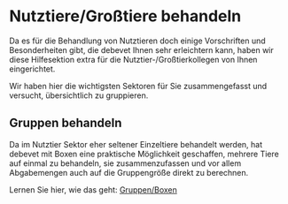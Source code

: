 # Nutztiere/Großtiere behandeln

Da es für die Behandlung von Nutztieren doch einige Vorschriften und Besonderheiten gibt, die debevet Ihnen sehr erleichtern
kann, haben wir diese Hilfesektion extra für die Nutztier-/Großtierkollegen von Ihnen eingerichtet. 

Wir haben hier die wichtigsten Sektoren für Sie zusammengefasst und versucht, übersichtlich zu gruppieren.

## Gruppen behandeln  

Da im Nutztier Sektor eher seltener Einzeltiere behandelt werden, hat debevet mit Boxen eine praktische Möglichkeit geschaffen, 
mehrere Tiere auf einmal zu behandeln, sie zusammenzufassen und vor allem Abgabemengen auch auf die Gruppengröße direkt zu berechnen. 

Lernen Sie hier, wie das geht: [Gruppen/Boxen](/docs/Patienten/Patienten_in_Gruppen)  






